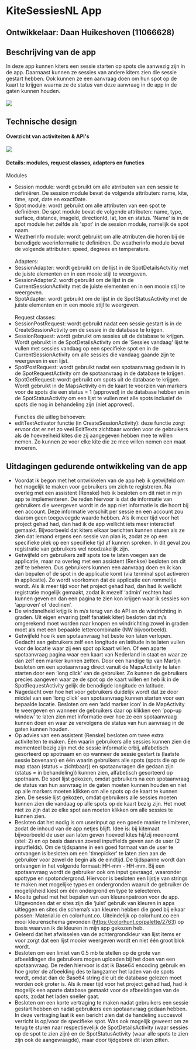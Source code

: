 # KiteSessiesNL App

## Ontwikkelaar: Daan Huikeshoven (11066628)

## Beschrijving van de app
In deze app kunnen kiters een sessie starten op spots die aanwezig zijn in de app. Daarnaast kunnen ze sessies van andere kiters zien die sessie gestart hebben. Ook kunnen ze een aanvraag doen om hun spot op de kaart te krijgen waarna ze de status van deze aanvraag in de app in de gaten kunnen houden.<br><br>
![](https://github.com/Huikie/Eindproject-minor-prog/blob/master/doc/home.png)

## Technische design
#### Overzicht van activiteiten & API's
![](https://github.com/Huikie/Eindproject-minor-prog/blob/master/doc/report_design.png)
#### Details: modules, request classes, adapters en functies
Modules
- Session module: wordt gebruikt om alle atrributen van een sessie te definiëren. De session module bevat de volgende attributen: name, kite, time, spot, date en exactDate.
- Spot module: wordt gebruikt om alle attributen van een spot te definiëren. De spot module bevat de volgende attributen: name, type, surface, distance, imageId, directionId, lat, lon en status. 'Name' is in de spot module het zelfde als 'spot' in de session module, namelijk de spot naam.
- WeatherInfo module: wordt gebruikt om alle atrributen die horen bij de benodigde weerinformatie te definiëren. De weatherinfo module bevat de volgende attributen: speed, degrees en temperature.<br><br>
Adapters:
- SessionAdapter: wordt gebruikt om de lijst in de SpotDetailsActvitiy met de juiste elementen en in een mooie stijl te weergeven.
- SessionAdapter2: wordt gebruikt om de lijst in de CurrentSessionActivity met de juiste elementen en in een mooie stijl te weergeven.
- SpotAdapter: wordt gebruikt om de lijst in de SpotStatusActivity met de juiste elementen en in een mooie stijl te weergeven.<br><br>
Request classes:
- SessionPostRequest: wordt gebruikt nadat een sessie gestart is in de CreateSessionActivity om de sessie in de database te krijgen.
- SessionRequest: wordt gebruikt om sessies uit de database te krijgen. Wordt gebruikt in de SpotDetailsActivity om de 'Sessies vandaag' lijst te vullen met sessies vandaag op een specifieke spot en in de CurrentSessionActivity om alle sessies die vandaag gaande zijn te weergeven in een lijst.
- SpotPostRequest: wordt gebruikt nadat een spotaanvraag gedaan is in de SpotRequestActivity om de spotaanvraag in de database te krijgen.
- SpotGetRequest: wordt gebruikt om spots uit de database te krijgen. Wordt gebruikt in de MapsActivity om de kaart te voorzien van markers voor de spots die een status = 1 (approved) in de database hebben en in de SpotStatusActivity om een lijst te vullen met alle spots inclusief de spots die nog in behandeling zijn (niet approved).<br><br>
Functies die uitleg behoeven:
- editTextActivator functie (in CreateSessionActivity): deze functie zorgt ervoor dat er net zo veel EditTexts zichtbaar worden voor de gebruikers als de hoeveelheid kites die zij aangegeven hebben mee te willen nemen. Zo kunnen ze voor elke kite die ze mee willen nemen een maat invoeren.
## Uitdagingen gedurende ontwikkeling van de app
- Voordat ik begon met het ontwikkelen van de app heb ik getwijfeld om het mogelijk te maken voor gebruikers om zich te registreren. Na overleg met een assistent (Renske) heb ik besloten om dit niet in mijn app te implementeren. De reden hiervoor is dat de informatie van gebruikers die weergeven wordt in de app niet informatie is die hoort bij een account. Deze informatie verschilt per sessie en een account zou daarom geen toegevoegde waarde hebben. Als ik meer tijd voor het project gehad had, dan had ik de app wellicht iets meer interactief gemaakt. Bijvoorbeeld dat kiters elkaar berichten kunnen sturen als ze zien dat iemand ergens een sessie van plan is, zodat ze op een specifieke plek op een specifieke tijd af kunnen spreken. In dit geval zou registratie van gebruikers wel noodzakelijk zijn.<br>
- Getwijfeld om gebruikers zelf spots toe te laten voegen aan de applicatie, maar na overleg met een assistent (Renkse) besloten om dit zelf te beheren. Dus gebruikers kunnen een aanvraag doen en ik kan dan bepalen of de spot in de applicatie komt (via terminal spot activeren in applicatie). Zo wordt voorkomen dat de applicatie een rommeltje wordt. Als ik meer tijd voor het project gehad had, dan had ik wellicht registratie mogelijk gemaakt, zodat ik mezelf ‘admin’ rechten had kunnen geven en dan een pagina te zien kon krijgen waar ik sessies kon ‘approven’ of ‘declinen’.<br>
- De windsnelheid krijg ik in m/s terug van de API en de windrichting in graden. Uit eigen ervaring (zelf fanatiek kiter) besloten dat m/s omgerekend moet worden naar knopen en windrichting zowel in graden moet als met een bepaalde lettercombinatie (NW bijvoorbeeld).
- Getwijfeld hoe ik een spotaanvraag het beste kon laten verlopen. Gedacht aan gebruikers zelf een longitude en latitude in te laten vullen voor de locatie waar zij een spot op kaart willen. Of een aparte spotaanvraag pagina waar een kaart van Nederland in staat en waar ze dan zelf een marker kunnen zetten. Door een handige tip van Martijn besloten om een spotaanvraag direct vanuit de MapsActivity te laten starten door een ‘long click’ van de gebruiker. Zo kunnen de gebruikers precies aangeven waar ze de spot op de kaart willen en heb ik in de SpotRequestActivity gelijk de benodigde longitude en latitude.<br>
- Nagedacht over hoe het voor gebruikers duidelijk wordt dat ze door middel van een ‘long click’ een spotaanvraag kunnen starten voor een bepaalde locatie. Besloten om een ‘add marker icon’ in de MapActivity te weergeven en wanneer de gebruikers daar op klikken een ‘pop-up window’ te laten zien met informatie over hoe ze een spotaanvraag kunnen doen en waar ze vervolgens de status van hun aanvraag in de gaten kunnen houden.<br>
- Op advies van een assistent (Renske) besloten om twee extra activiteiten te maken. Één waarin gebruikers alle sessies kunnen zien die momenteel bezig zijn met de sessie informatie erbij, alfabetisch gesorteerd op spotnaam en op wanneer de sessie gestart is (laatste sessie bovenaan) en één waarin gebruikers alle spots (spots die op de map staan (status = zichtbaar)) en spotaanvragen die gedaan zijn (status = in behandeling)) kunnen zien, alfabetisch gesorteerd op spotnaam. De spot lijst gekozen, omdat gebruikers na een spotaanvraag de status van hun aanvraag in de gaten moeten kunnen houden en niet op alle markers moeten klikken om alle spots op de kaart te kunnen zien. De sessie lijst gekozen, omdat gebruikers alle sessies moeten kunnen zien die vandaag op alle spots op de kaart bezig zijn. Het moet niet zo zijn dat ze elke spot aan moeten klikken om alle sessies te kunnen zien.<br>
- Besloten dat het nodig is om userinput op een goede manier te limiteren, zodat de inhoud van de app netjes blijft. Idee is: bij kitemaat bijvoorbeeld de user aan laten geven hoeveel kites hij/zij meeneemt (stel: 2) en op basis daarvan zoveel inputfields geven aan de user (2 inputfields). Om de tijdspanne in een goed formaat van de user te ontvangen is besloten om een 'timepicker' te laten zien aan de gebruiker voor zowel de begin als de eindtijd. De tijdspanne wordt dan ontvangen in het volgende formaat: HH-mm - HH-mm. Bij een spotaanvraag wordt de gebruiker ook om input gevraagd, waaronder spottype en spotondergrond. Hiervoor is besloten een lijstje van strings te maken met mogelijke types en ondergronden waaruit de gebruiker de mogelijkheid kiest om één ondergrond en type te selecteren.<br>
- Moeite gehad met het bepalen van een kleurenpatroon voor de app. Uitgevonden dat er sites zijn die ‘juist’ gebruik van kleuren in apps uitleggen en sites die schema’s van kleuren hebben die goed bij elkaar passen: Material.io en colorhunt.co. Uiteindelijk op colorhunt.co een mooi kleurenschema gevonden (https://colorhunt.co/palette/2763) op basis waarvan ik de kleuren in mijn app gekozen heb.<br>
- Geleerd dat het afwisselen van de achtergrondkleur van lijst items er voor zorgt dat een lijst mooier weergeven wordt en niet één groot blok wordt.<br>
- Besloten om een limiet van 0.5 mb te stellen op de grote van afbeeldingen die gebruikers mogen uploaden bij het doen van een spotaanvraag. De reden hiervoor is dat ik Base64 encoding gebruik en hoe groter de afbeelding des te langzamer het laden van de spots wordt, omdat dan de Base64 string die uit de database gelezen moet worden ook groter is. Als ik meer tijd voor het project gehad had, had ik mogelijk een aparte database gemaakt voor de afbeeldingen van de spots, zodat het laden sneller gaat.<br>
- Besloten om een korte vertraging te maken nadat gebruikers een sessie gestart hebben en nadat gebruikers een spotaanvraag gedaan hebben. In deze vertraging laat ik een bericht zien dat de handeling succesvol verricht is op/voor de specifieke spot. Was ook mogelijk geweest om ze terug te sturen naar respectievelijk de SpotDetailsActivity (waar sessies op de spot te zien zijn) en de SpotStatusActivity (waar alle spots te zien zijn ook de aangevraagde), maar door tijdgebrek dit laten zitten.<br>

